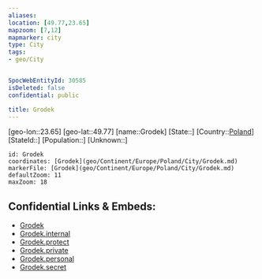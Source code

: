 ```yaml
---
aliases: 
location: [49.77,23.65]
mapzoom: [7,12] 
mapmarker: city 
type: City
tags:
- geo/City


SpocWebEntityId: 30585
isDeleted: false
confidential: public

title: Grodek
---
```

[geo-lon::23.65]
[geo-lat::49.77]
[name::Grodek]
[State::]
[Country::[Poland](geo/Continent/Europe/Poland.md)]
[StateId::]
[Population::]
[Unknown::]


```leaflet
id: Grodek
coordinates: [Grodek](geo/Continent/Europe/Poland/City/Grodek.md)
markerFile: [Grodek](geo/Continent/Europe/Poland/City/Grodek.md)
defaultZoom: 11 
maxZoom: 18
```


## Confidential Links & Embeds: 
- [Grodek](../../../../../../_public/geo/Continent/Europe/Poland/City/Grodek.md) 
- [Grodek.internal](../../../../../../_internal/geo/Continent/Europe/Poland/City/Grodek.internal.md) 
- [Grodek.protect](../../../../../../_protect/geo/Continent/Europe/Poland/City/Grodek.protect.md) 
- [Grodek.private](../../../../../../_private/geo/Continent/Europe/Poland/City/Grodek.private.md) 
- [Grodek.personal](../../../../../../_personal/geo/Continent/Europe/Poland/City/Grodek.personal.md) 
- [Grodek.secret](../../../../../../_secret/geo/Continent/Europe/Poland/City/Grodek.secret.md) 
